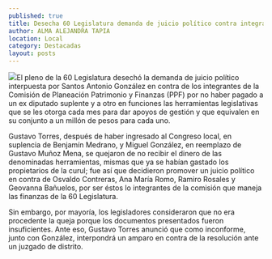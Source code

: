 ```yaml
---
published: true
title: Desecha 60 Legislatura demanda de juicio político contra integrantes de la PPF
author: ALMA ALEJANDRA TAPIA
location: Local
category: Destacadas
layout: posts
---
```


![](http://i.imgur.com/q0YWc0em.jpg)El pleno de la 60 Legislatura desechó la demanda de juicio político interpuesta por Santos Antonio González en contra de los integrantes de la Comisión de Planeación Patrimonio y Finanzas (PPF) por no haber pagado a un ex diputado suplente y a otro en funciones las herramientas legislativas que se les otorga cada mes para dar apoyos de gestión y que equivalen en su conjunto a un millón de pesos para cada uno.

Gustavo Torres, después de haber ingresado al Congreso local, en suplencia de Benjamín Medrano, y Miguel González, en reemplazo de Gustavo Muñoz Mena, se quejaron de no recibir el dinero de las denominadas herramientas, mismas que ya se habían gastado los propietarios de la curul; fue así que decidieron promover un juicio político en contra de Osvaldo Contreras, Ana María Romo, Ramiro Rosales y Geovanna Bañuelos, por ser éstos lo integrantes de la comisión que maneja las finanzas de la 60 Legislatura.

Sin embargo, por mayoría, los legisladores consideraron que no era procedente la queja porque los documentos presentados fueron insuficientes. Ante eso, Gustavo Torres anunció que como inconforme, junto con González, interpondrá un amparo en contra de la resolución ante un juzgado de distrito.   
